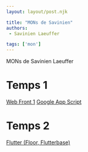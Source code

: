 ```yaml
---
layout: layout/post.njk

title: "MONs de Savinien"
authors:
 - Savinien Laeuffer

tags: ['mon']
---
```


<!-- Début Résumé -->
MONs de Savinien Laeuffer

<!-- fin Résumé -->

# Temps 1

[Web Front 1](./webfront/web-front-1)
[Google App Script](./appsscript/google-apps-script)

# Temps 2

[Flutter (Floor, Flutterbase)](./devmobile/flutter)